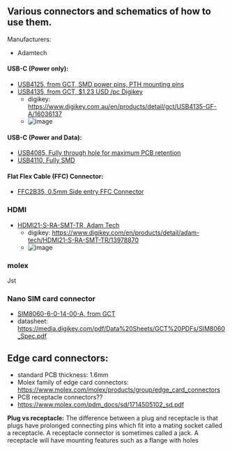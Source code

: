 ## Various connectors and schematics of how to use them.

Manufacturers:
- Adamtech


#### USB-C (Power only):
- [USB4125, from GCT, SMD power pins, PTH mounting pins](https://gct.co/connector/usb4125)
- [USB4135, from GCT, $1.23 USD /pc Digikey](https://gct.co/connector/usb4135)
  - digikey: https://www.digikey.com.au/en/products/detail/gct/USB4135-GF-A/16036137
  - ![image](https://user-images.githubusercontent.com/42329930/219545451-598042ed-05ed-4856-8e4a-dfecbc382cb1.png)
   

#### USB-C (Power and Data):
- [USB4085, Fully through hole for maximum PCB retention](https://gct.co/connector/usb4085)
- [USB4110, Fully SMD](https://gct.co/connector/usb4110)


#### Flat Flex Cable (FFC) Connector:
- [FFC2B35, 0.5mm Side entry FFC Connector](https://gct.co/connector/ffc2b35)

### HDMI
- [HDMI21-S-RA-SMT-TR, Adam Tech](https://app.adam-tech.com/products/download/data_sheet/203683/hdmi21-s-ra-smt-tr-data-sheet.pdf)
  - digikey: https://www.digikey.com/en/products/detail/adam-tech/HDMI21-S-RA-SMT-TR/13978870
  - ![image](https://user-images.githubusercontent.com/42329930/219545195-b7735753-38cd-4b2a-9819-c2035d99f6a2.png)
   


### molex 
Jst 

### Nano SIM card connector
- [SIM8060-6-0-14-00-A, from GCT](https://gct.co/connector/sim8060)
- datasheet: https://media.digikey.com/pdf/Data%20Sheets/GCT%20PDFs/SIM8060_Spec.pdf  


## Edge card connectors:
- standard PCB thickness: 1.6mm
- Molex family of edge card connectors: https://www.molex.com/molex/products/group/edge_card_connectors
- PCB receptacle connectors??
- https://www.molex.com/pdm_docs/sd/1714505102_sd.pdf

**Plug vs receptacle:** The difference between a plug and receptacle is that plugs have prolonged connecting pins which fit into a mating socket called a receptacle. A receptacle connector is sometimes called a jack. A receptacle will have mounting features such as a flange with holes
